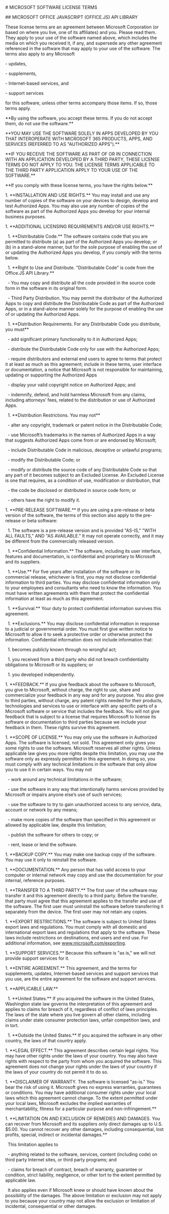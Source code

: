 \# MICROSOFT SOFTWARE LICENSE TERMS



\## MICROSOFT OFFICE JAVASCRIPT (OFFICE.JS) API LIBRARY



These license terms are an agreement between Microsoft Corporation (or based on where you live, one of its affiliates) and you. Please read them. They apply to your use of the software named above, which includes the media on which you received it, if any, and supersede any other agreement referenced in the software that may apply to your use of the software. The terms also apply to any Microsoft



\- updates,

\- supplements,

\- Internet-based services, and

\- support services



for this software, unless other terms accompany those items. If so, those terms apply.



\*\*By using the software, you accept these terms. If you do not accept them, do not use the software.\*\*



\*\*YOU MAY USE THE SOFTWARE SOLELY IN APPS DEVELOPED BY YOU THAT INTEROPERATE WITH MICROSOFT 365 PRODUCTS, APPS, AND SERVICES (REFERRED TO AS "AUTHORIZED APPS").\*\*



\*\*IF YOU RECEIVE THE SOFTWARE AS PART OF OR IN CONNECTION WITH AN APPLICATION DEVELOPED BY A THIRD PARTY, THESE LICENSE TERMS DO NOT APPLY TO YOU. THE LICENSE TERMS APPLICABLE TO THE THIRD PARTY APPLICATION APPLY TO YOUR USE OF THE SOFTWARE.\*\*



\*\*If you comply with these license terms, you have the rights below.\*\*



1\. \*\*INSTALLATION AND USE RIGHTS.\*\* You may install and use any number of copies of the software on your devices to design, develop and test Authorized Apps. You may also use any number of copies of the software as part of the Authorized Apps you develop for your internal business purposes.

1\. \*\*ADDITIONAL LICENSING REQUIREMENTS AND/OR USE RIGHTS.\*\*

&nbsp;   1. \*\*Distributable Code.\*\* The software contains code that you are permitted to distribute (a) as part of the Authorized Apps you develop; or (b) in a stand-alone manner, but for the sole purpose of enabling the use of or updating the Authorized Apps you develop, if you comply with the terms below.

&nbsp;       1. \*\*Right to Use and Distribute. "Distributable Code" is code from the Office.JS API Library.\*\*

&nbsp;           - You may copy and distribute all the code provided in the source code form in the software in its original form.

&nbsp;           - Third Party Distribution. You may permit the distributor of the Authorized Apps to copy and distribute the Distributable Code as part of the Authorized Apps, or in a stand-alone manner solely for the purpose of enabling the use of or updating the Authorized Apps.

&nbsp;       1. \*\*Distribution Requirements. For any Distributable Code you distribute, you must\*\*

&nbsp;           - add significant primary functionality to it in Authorized Apps;

&nbsp;           - distribute the Distributable Code only for use with the Authorized Apps;

&nbsp;           - require distributors and external end users to agree to terms that protect it at least as much as this agreement; include in these terms, user interface or documentation, a notice that Microsoft is not responsible for maintaining, updating or supporting the Authorized Apps

&nbsp;           - display your valid copyright notice on Authorized Apps; and

&nbsp;           - indemnify, defend, and hold harmless Microsoft from any claims, including attorneys’ fees, related to the distribution or use of Authorized Apps.

&nbsp;       1. \*\*Distribution Restrictions. You may not\*\*

&nbsp;           - alter any copyright, trademark or patent notice in the Distributable Code;

&nbsp;           - use Microsoft’s trademarks in the names of Authorized Apps in a way that suggests Authorized Apps come from or are endorsed by Microsoft;

&nbsp;           - include Distributable Code in malicious, deceptive or unlawful programs;

&nbsp;           - modify the Distributable Code; or

&nbsp;           - modify or distribute the source code of any Distributable Code so that any part of it becomes subject to an Excluded License. An Excluded License is one that requires, as a condition of use, modification or distribution, that

&nbsp;               - the code be disclosed or distributed in source code form; or

&nbsp;               - others have the right to modify it.

1\. \*\*PRE-RELEASE SOFTWARE.\*\* If you are using a pre-release or beta version of the software, the terms of this section also apply to the pre-release or beta software:

&nbsp;   1. The software is a pre-release version and is provided "AS-IS," "WITH ALL FAULTS," AND "AS AVAILABLE." It may not operate correctly, and it may be different from the commercially released version.

&nbsp;   1. \*\*Confidential Information.\*\* The software, including its user interface, features and documentation, is confidential and proprietary to Microsoft and its suppliers.

&nbsp;       1. \*\*Use.\*\* For five years after installation of the software or its commercial release, whichever is first, you may not disclose confidential information to third parties. You may disclose confidential information only to your employees and consultants who need to know the information. You must have written agreements with them that protect the confidential information at least as much as this agreement.

&nbsp;       1. \*\*Survival.\*\* Your duty to protect confidential information survives this agreement.

&nbsp;       1. \*\*Exclusions.\*\* You may disclose confidential information in response to a judicial or governmental order. You must first give written notice to Microsoft to allow it to seek a protective order or otherwise protect the information. Confidential information does not include information that:

&nbsp;           1. becomes publicly known through no wrongful act;

&nbsp;           1. you received from a third party who did not breach confidentiality obligations to Microsoft or its suppliers; or

&nbsp;           1. you developed independently.

1\. \*\*FEEDBACK.\*\* If you give feedback about the software to Microsoft, you give to Microsoft, without charge, the right to use, share and commercialize your feedback in any way and for any purpose. You also give to third parties, without charge, any patent rights needed for their products, technologies and services to use or interface with any specific parts of a Microsoft software or service that includes the feedback. You will not give feedback that is subject to a license that requires Microsoft to license its software or documentation to third parties because we include your feedback in them. These rights survive this agreement.

1\. \*\*SCOPE OF LICENSE.\*\* You may only use the software in Authorized Apps. The software is licensed, not sold. This agreement only gives you some rights to use the software. Microsoft reserves all other rights. Unless applicable law gives you more rights despite this limitation, you may use the software only as expressly permitted in this agreement. In doing so, you must comply with any technical limitations in the software that only allow you to use it in certain ways. You may not

&nbsp;   - work around any technical limitations in the software;

&nbsp;   - use the software in any way that intentionally harms services provided by Microsoft or impairs anyone else’s use of such services; 

&nbsp;   - use the software to try to gain unauthorized access to any service, data, account or network by any means; 

&nbsp;   - make more copies of the software than specified in this agreement or allowed by applicable law, despite this limitation;

&nbsp;   - publish the software for others to copy; or

&nbsp;   - rent, lease or lend the software.

1\. \*\*BACKUP COPY.\*\* You may make one backup copy of the software. You may use it only to reinstall the software.

1\. \*\*DOCUMENTATION.\*\* Any person that has valid access to your computer or internal network may copy and use the documentation for your internal, reference purposes.

1\. \*\*TRANSFER TO A THIRD PARTY.\*\* The first user of the software may transfer it and this agreement directly to a third party. Before the transfer, that party must agree that this agreement applies to the transfer and use of the software. The first user must uninstall the software before transferring it separately from the device. The first user may not retain any copies.

1\. \*\*EXPORT RESTRICTIONS.\*\* The software is subject to United States export laws and regulations. You must comply with all domestic and international export laws and regulations that apply to the software. These laws include restrictions on destinations, end users and end use. For additional information, see www.microsoft.com/exporting.

1\. \*\*SUPPORT SERVICES.\*\* Because this software is "as is," we will not provide support services for it.

1\. \*\*ENTIRE AGREEMENT.\*\* This agreement, and the terms for supplements, updates, Internet-based services and support services that you use, are the entire agreement for the software and support services.

1\. \*\*APPLICABLE LAW.\*\*

&nbsp;   1. \*\*United States.\*\* If you acquired the software in the United States, Washington state law governs the interpretation of this agreement and applies to claims for breach of it, regardless of conflict of laws principles. The laws of the state where you live govern all other claims, including claims under state consumer protection laws, unfair competition laws, and in tort.

&nbsp;   1. \*\*Outside the United States.\*\* If you acquired the software in any other country, the laws of that country apply.

1\. \*\*LEGAL EFFECT.\*\* This agreement describes certain legal rights. You may have other rights under the laws of your country. You may also have rights with respect to the party from whom you acquired the software. This agreement does not change your rights under the laws of your country if the laws of your country do not permit it to do so.

1\. \*\*DISCLAIMER OF WARRANTY. The software is licensed "as-is." You bear the risk of using it. Microsoft gives no express warranties, guarantees or conditions. You may have additional consumer rights under your local laws which this agreement cannot change. To the extent permitted under your local laws, Microsoft excludes the implied warranties of merchantability, fitness for a particular purpose and non-infringement.\*\*

1\. \*\*LIMITATION ON AND EXCLUSION OF REMEDIES AND DAMAGES. You can recover from Microsoft and its suppliers only direct damages up to U.S. $5.00. You cannot recover any other damages, including consequential, lost profits, special, indirect or incidental damages.\*\*

&nbsp;   This limitation applies to



&nbsp;   - anything related to the software, services, content (including code) on third party Internet sites, or third party programs; and

&nbsp;   - claims for breach of contract, breach of warranty, guarantee or condition, strict liability, negligence, or other tort to the extent permitted by applicable law.



&nbsp;   It also applies even if Microsoft knew or should have known about the possibility of the damages. The above limitation or exclusion may not apply to you because your country may not allow the exclusion or limitation of incidental, consequential or other damages.

